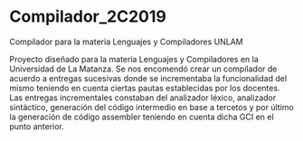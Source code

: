 # Compilador_2C2019
Compilador para la materia Lenguajes y Compiladores UNLAM

Proyecto diseñado para la materia Lenguajes y Compiladores en la Universidad de La Matanza.
Se nos encomendó crear un compilador de acuerdo a entregas sucesivas donde se incrementaba la funcionalidad del mismo teniendo en cuenta ciertas pautas establecidas por los docentes.
Las entregas incrementales constaban del analizador léxico, analizador sintáctico, generación del código intermedio en base a tercetos y por último la generación de código assembler teniendo en cuenta dicha GCI en el punto anterior.
